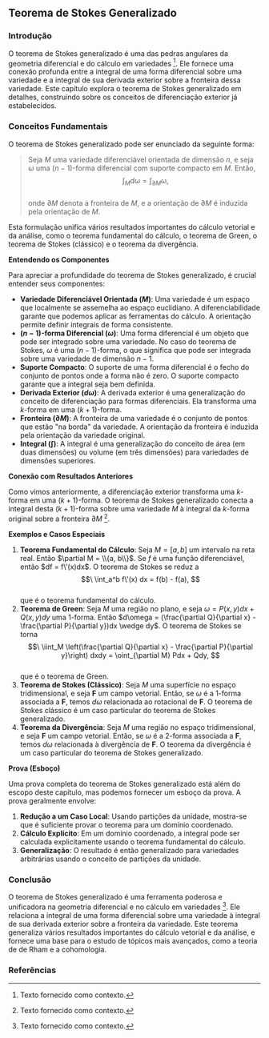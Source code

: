 ## Teorema de Stokes Generalizado

### Introdução
O teorema de Stokes generalizado é uma das pedras angulares da geometria diferencial e do cálculo em variedades [^1]. Ele fornece uma conexão profunda entre a integral de uma forma diferencial sobre uma variedade e a integral de sua derivada exterior sobre a fronteira dessa variedade. Este capítulo explora o teorema de Stokes generalizado em detalhes, construindo sobre os conceitos de diferenciação exterior já estabelecidos.

### Conceitos Fundamentais

O teorema de Stokes generalizado pode ser enunciado da seguinte forma:

> Seja $M$ uma variedade diferenciável orientada de dimensão $n$, e seja $\omega$ uma $(n-1)$-forma diferencial com suporte compacto em $M$. Então,
$$\
\int_M d\omega = \int_{\partial M} \omega,
$$\
onde $\partial M$ denota a fronteira de $M$, e a orientação de $\partial M$ é induzida pela orientação de $M$.

Esta formulação unifica vários resultados importantes do cálculo vetorial e da análise, como o teorema fundamental do cálculo, o teorema de Green, o teorema de Stokes (clássico) e o teorema da divergência.

**Entendendo os Componentes**

Para apreciar a profundidade do teorema de Stokes generalizado, é crucial entender seus componentes:

*   **Variedade Diferenciável Orientada ($M$)**: Uma variedade é um espaço que localmente se assemelha ao espaço euclidiano. A diferenciabilidade garante que podemos aplicar as ferramentas do cálculo. A orientação permite definir integrais de forma consistente.
*   **$(n-1)$-forma Diferencial ($\omega$)**: Uma forma diferencial é um objeto que pode ser integrado sobre uma variedade. No caso do teorema de Stokes, $\omega$ é uma $(n-1)$-forma, o que significa que pode ser integrada sobre uma variedade de dimensão $n-1$.
*   **Suporte Compacto**: O suporte de uma forma diferencial é o fecho do conjunto de pontos onde a forma não é zero. O suporte compacto garante que a integral seja bem definida.
*   **Derivada Exterior ($d\omega$)**: A derivada exterior é uma generalização do conceito de diferenciação para formas diferenciais. Ela transforma uma $k$-forma em uma $(k+1)$-forma.
*   **Fronteira ($\partial M$)**: A fronteira de uma variedade é o conjunto de pontos que estão "na borda" da variedade. A orientação da fronteira é induzida pela orientação da variedade original.
*   **Integral ($\int$)**: A integral é uma generalização do conceito de área (em duas dimensões) ou volume (em três dimensões) para variedades de dimensões superiores.

**Conexão com Resultados Anteriores**

Como vimos anteriormente, a diferenciação exterior transforma uma $k$-forma em uma $(k+1)$-forma. O teorema de Stokes generalizado conecta a integral desta $(k+1)$-forma sobre uma variedade $M$ à integral da $k$-forma original sobre a fronteira $\partial M$ [^1].

**Exemplos e Casos Especiais**

1.  **Teorema Fundamental do Cálculo**: Seja $M = [a, b]$ um intervalo na reta real. Então $\partial M = \\{a, b\\}$. Se $f$ é uma função diferenciável, então $df = f\'(x)dx$. O teorema de Stokes se reduz a
    $$\
    \int_a^b f\'(x) dx = f(b) - f(a),
    $$\
    que é o teorema fundamental do cálculo.
2.  **Teorema de Green**: Seja $M$ uma região no plano, e seja $\omega = P(x, y)dx + Q(x, y)dy$ uma 1-forma. Então $d\omega = (\frac{\partial Q}{\partial x} - \frac{\partial P}{\partial y})dx \wedge dy$. O teorema de Stokes se torna
    $$\
    \iint_M \left(\frac{\partial Q}{\partial x} - \frac{\partial P}{\partial y}\right) dxdy = \oint_{\partial M} Pdx + Qdy,
    $$\
    que é o teorema de Green.
3.  **Teorema de Stokes (Clássico)**: Seja $M$ uma superfície no espaço tridimensional, e seja $\mathbf{F}$ um campo vetorial. Então, se $\omega$ é a 1-forma associada a $\mathbf{F}$, temos $d\omega$ relacionada ao rotacional de $\mathbf{F}$. O teorema de Stokes clássico é um caso particular do teorema de Stokes generalizado.
4.  **Teorema da Divergência**: Seja $M$ uma região no espaço tridimensional, e seja $\mathbf{F}$ um campo vetorial. Então, se $\omega$ é a 2-forma associada a $\mathbf{F}$, temos $d\omega$ relacionada à divergência de $\mathbf{F}$. O teorema da divergência é um caso particular do teorema de Stokes generalizado.

**Prova (Esboço)**

Uma prova completa do teorema de Stokes generalizado está além do escopo deste capítulo, mas podemos fornecer um esboço da prova. A prova geralmente envolve:

1.  **Redução a um Caso Local**: Usando partições da unidade, mostra-se que é suficiente provar o teorema para um domínio coordenado.
2.  **Cálculo Explícito**: Em um domínio coordenado, a integral pode ser calculada explicitamente usando o teorema fundamental do cálculo.
3.  **Generalização**: O resultado é então generalizado para variedades arbitrárias usando o conceito de partições da unidade.

### Conclusão

O teorema de Stokes generalizado é uma ferramenta poderosa e unificadora na geometria diferencial e no cálculo em variedades [^1]. Ele relaciona a integral de uma forma diferencial sobre uma variedade à integral de sua derivada exterior sobre a fronteira da variedade. Este teorema generaliza vários resultados importantes do cálculo vetorial e da análise, e fornece uma base para o estudo de tópicos mais avançados, como a teoria de de Rham e a cohomologia.

### Referências
[^1]: Texto fornecido como contexto.
<!-- END -->